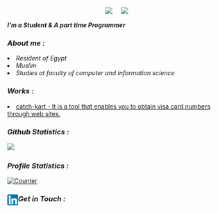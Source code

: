 <!-- Github README -->
<p align="center"><a href="https://github.com/000sallam000">
<img height="165" src="https://github-readme-stats.vercel.app/api?username=000sallam000&show_icons=true&include_all_commits=true&theme=react&cache_seconds=3200&hide_border=true" /></a>
&nbsp;&nbsp;&nbsp;
<a href="https://github.com/000sallam000"><img src="https://github-readme-stats.vercel.app/api/top-langs/?username=000sallam000&layout=compact&theme=react&hide_border=true" />
</a></p>

<b><i>I'm a Student & A part time Programmer</i></b>

<h3><b><i>About me :</i></b></h3>
<li><i>Resident of Egypt</i></li>
<li><i>Muslim</i></li>
<li><i>Studies at faculty of computer and information science</i></li>

<h3><b><i>Works :</i></b></h3>
<li> <a href="https://github.com/000sallam000/catch-kart">catch-kart - It is a tool that enables you to obtain visa card numbers through web sites.</a>

<h3><b><i>Github Statistics :</i></b></h3>
<a href="https://github.com/000sallam000"><img width=550 src="https://github-profile-trophy.vercel.app/?username=000sallam000&theme=dracula&no-frame=true&title=Followers,Stars,Commit,Repository,Issues"/></a>

<h3><b><i>Profile Statistics :</i></b></h3>
<a href="https://github.com/000sallam000"><img height="25" title="Counter" src="https://komarev.com/ghpvc/?username=000sallam000&color=blueviolet&style=flat-square"></a>

<h3><b><i><a href="https://www.linkedin.com/in/sal-lam-ab422026b/"><img align="left" title="linkedin" alt="linkedin" width="25px" src="assets/in.png"/></a> Get in Touch : </i></b></h3>


